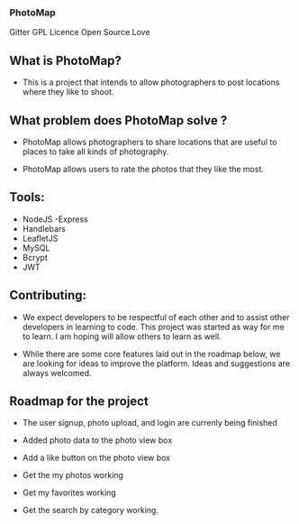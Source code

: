 ### PhotoMap
Gitter GPL Licence Open Source Love

## What is PhotoMap?
- This is a project that intends to allow photographers to post locations where they like to shoot. 

## What problem does PhotoMap solve ?

 - PhotoMap allows photographers to share locations that are useful to places to take all kinds of photography. 

 - PhotoMap allows users to rate the photos that they like the most.


## Tools:
- NodeJS
 -Express
- Handlebars
- LeafletJS
- MySQL
- Bcrypt
- JWT


## Contributing:
- We expect developers to be respectful of each other and to assist other developers in learning to code. This project was started as way for me to learn. I am hoping will allow others to learn as well. 

- While there are some core features laid out in the roadmap below, we are looking for ideas to improve the platform. Ideas and suggestions are always welcomed.

## Roadmap for the project

- The user signup, photo upload, and login are currenly being finished

- Added photo data to the photo view box

- Add a like button on the photo view box

- Get the my photos working

- Get my favorites working

- Get the search by category working.


